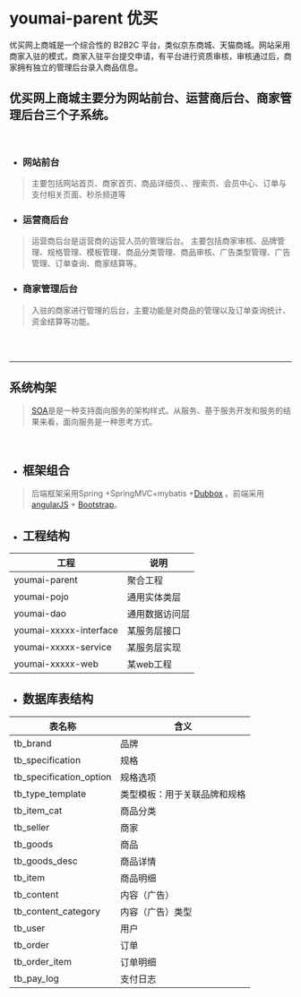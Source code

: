 # youmai-parent  优买
优买网上商城是一个综合性的 B2B2C 平台，类似京东商城、天猫商城。网站采用商家入驻的模式，商家入驻平台提交申请，有平台进行资质审核，审核通过后，商家拥有独立的管理后台录入商品信息。

## 优买网上商城主要分为网站前台、运营商后台、商家管理后台三个子系统。
<br>

* ### 网站前台
> 主要包括网站首页、商家首页、商品详细页、、搜索页、会员中心、订单与支付相关页面、秒杀频道等

* ### 运营商后台
> 运营商后台是运营商的运营人员的管理后台。 主要包括商家审核、品牌管理、规格管理、模板管理、商品分类管理、商品审核、广告类型管理、广告管理、订单查询、商家结算等。

* ### 商家管理后台
> 入驻的商家进行管理的后台，主要功能是对商品的管理以及订单查询统计、资金结算等功能。

<br>
<br>

***
## 系统构架
> [SOA](https://zh.wikipedia.org/wiki/%E9%9D%A2%E5%90%91%E6%9C%8D%E5%8A%A1%E7%9A%84%E4%BD%93%E7%B3%BB%E7%BB%93%E6%9E%84)是是一种支持面向服务的架构样式。从服务、基于服务开发和服务的结果来看，面向服务是一种思考方式。
<br>

* ## 框架组合
> 后端框架采用Spring +SpringMVC+mybatis +[Dubbox](https://github.com/dangdangdotcom/dubbox) 。前端采用[angularJS](https://github.com/angular/angular.js) + [Bootstrap](https://github.com/twbs/bootstrap)。
* ## 工程结构
| 工程 | 说明 |  
|------------|------------ |  
|youmai-parent   | 聚合工程|  
|youmai-pojo     | 通用实体类层 |
|youmai-dao      | 通用数据访问层 |  
|youmai-xxxxx-interface |  某服务层接口 |   
|youmai-xxxxx-service   |  某服务层实现 |  
|youmai-xxxxx-web       |  某web工程  |




* ## 数据库表结构
|   表名称    |	 含义  |  
|------------|------------ |    
|tb_brand                |	品牌| 
|tb_specification        |	规格|  
|tb_specification_option |	规格选项|  
|tb_type_template	      | 类型模板：用于关联品牌和规格|  
|tb_item_cat 	         | 商品分类|  
|tb_seller               |	商家|  
|tb_goods                |	商品| 
|tb_goods_desc           |	商品详情|  
|tb_item                 |	商品明细|  
|tb_content	            | 内容（广告）|  
|tb_content_category     |	内容（广告）类型|  
|tb_user                 |	用户|  
|tb_order                |	订单|  
|tb_order_item	         |  订单明细|  
|tb_pay_log	            |  支付日志|  
